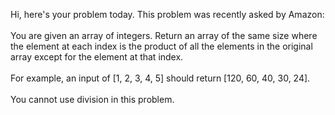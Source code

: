 Hi, here's your problem today. This problem was recently asked by Amazon:
<br>
<br>
You are given an array of integers. Return an array of the same size where the element at each index is the product of all the elements in the original array except for the element at that index.
<br>
<br>
For example, an input of [1, 2, 3, 4, 5] should return [120, 60, 40, 30, 24].
<br>
<br>
You cannot use division in this problem.

